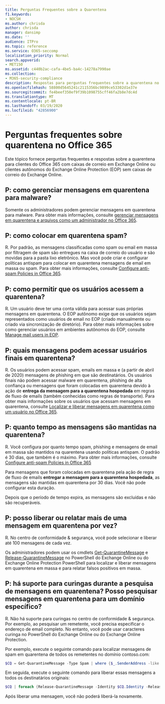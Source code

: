 ```yaml
---
title: Perguntas Frequentes sobre a Quarentena
f1.keywords:
- NOCSH
ms.author: chrisda
author: chrisda
manager: dansimp
ms.date: ''
audience: ITPro
ms.topic: reference
ms.service: O365-seccomp
localization_priority: Normal
search.appverid:
- MET150
ms.assetid: c440b2ac-cafa-4be5-ba4c-14278a7990ae
ms.collection:
- M365-security-compliance
description: Respostas para perguntas frequentes sobre a quarentena no Office 365.
ms.openlocfilehash: 58800d5645241c2115356bc9899ce53302d1e37e
ms.sourcegitcommit: fe4beef350ef9f39b1098755cff46fa2b8e7dc4d
ms.translationtype: MT
ms.contentlocale: pt-BR
ms.lasthandoff: 03/19/2020
ms.locfileid: "42856900"
---
```

# <a name="quarantine-faq-in-office-365"></a>Perguntas frequentes sobre quarentena no Office 365

Este tópico fornece perguntas frequentes e respostas sobre a quarentena para clientes do Office 365 com caixas de correio em Exchange Online ou clientes autônomos do Exchange Online Protection (EOP) sem caixas de correio do Exchange Online.

## <a name="q-how-do-i-manage-messages-that-were-quarantined-for-malware"></a>P: como gerenciar mensagens em quarentena para malware?

Somente os administradores podem gerenciar mensagens em quarentena para malware. Para obter mais informações, consulte [gerenciar mensagens em quarentena e arquivos como um administrador no Office 365](manage-quarantined-messages-and-files.md).

## <a name="q-how-do-i-quarantine-spam"></a>P: como colocar em quarentena spam?

R. Por padrão, as mensagens classificadas como spam ou email em massa por filtragem de spam são entregues na caixa de correio do usuário e são movidas para a pasta lixo eletrônico. Mas você pode criar e configurar políticas antispam para colocar em quarentena mensagens de email em massa ou spam. Para obter mais informações, consulte [Configure anti-spam Policies in Office 365](configure-your-spam-filter-policies.md).

## <a name="q-how-do-i-give-users-access-to-the-quarantine"></a>P: como permitir que os usuários acessem a quarentena?

R. Um usuário deve ter uma conta válida para acessar suas próprias mensagens em quarentena. O EOP autônomo exige que os usuários sejam representados como usuários de email no EOP (criado manualmente ou criado via sincronização de diretório). Para obter mais informações sobre como gerenciar usuários em ambientes autônomos do EOP, consulte [Manage mail users in EOP](manage-mail-users-in-eop.md).

## <a name="q-what-messages-can-end-users-access-in-quarantine"></a>P: quais mensagens podem acessar usuários finais em quarentena?

R. Os usuários podem acessar spam, emails em massa e (a partir de abril de 2020) mensagens de phishing em que são destinatários. Os usuários finais não podem acessar malware em quarentena, phishing de alta confiança ou mensagens que foram colocadas em quarentena devido à ação de **entrega da mensagem para a quarentena hospedada** em regras de fluxo de emails (também conhecidas como regras de transporte). Para obter mais informações sobre os usuários que acessam mensagens em quarentena, consulte [Localizar e liberar mensagens em quarentena como um usuário no Office 365](find-and-release-quarantined-messages-as-a-user.md).

## <a name="q-how-long-are-messages-kept-in-the-quarantine"></a>P: quanto tempo as mensagens são mantidas na quarentena?

R. Você configura por quanto tempo spam, phishing e mensagens de email em massa são mantidos na quarentena usando políticas antispam. O padrão é 30 dias, que também é o máximo. Para obter mais informações, consulte [Configure anti-spam Policies in Office 365](configure-your-spam-filter-policies.md)

Para mensagens que foram colocadas em quarentena pela ação de regra de fluxo de emails **entregar a mensagem para a quarentena hospedada**, as mensagens são mantidas em quarentena por 30 dias. Você não pode configurar esta duração.

Depois que o período de tempo expira, as mensagens são excluídas e não são recuperáveis.

## <a name="q-can-i-release-or-report-more-than-one-quarantined-message-at-a-time"></a>P: posso liberar ou relatar mais de uma mensagem em quarentena por vez?

R. No centro de conformidade & segurança, você pode selecionar e liberar até 100 mensagens de cada vez.

Os administradores podem usar os cmdlets [Get-QuarantineMessage](https://docs.microsoft.com/powershell/module/exchange/antispam-antimalware/get-quarantinemessage) e [Release-QuarantineMessage](https://docs.microsoft.com/powershell/module/exchange/antispam-antimalware/release-quarantinemessage) no PowerShell do Exchange Online ou do Exchange Online Protection PowerShell para localizar e liberar mensagens em quarentena em massa e para relatar falsos positivos em massa.

## <a name="q-are-wildcards-supported-when-searching-for-quarantined-messages-can-i-search-for-quarantined-messages-for-a-specific-domain"></a>P: há suporte para curingas durante a pesquisa de mensagens em quarentena? Posso pesquisar mensagens em quarentena para um domínio específico?

R. Não há suporte para curingas no centro de conformidade & segurança. Por exemplo, ao pesquisar um remetente, você precisa especificar o endereço de email completo. No entanto, você pode usar caracteres curinga no PowerShell do Exchange Online ou do Exchange Online Protection.

Por exemplo, execute o seguinte comando para localizar mensagens de spam em quarentena de todos os remetentes no domínio contoso.com:

```powershell
$CQ = Get-QuarantineMessage -Type Spam | where {$_.SenderAddress -like "*@contoso.com"}
```

Em seguida, execute o seguinte comando para liberar essas mensagens a todos os destinatários originais:

```powershell
$CQ | foreach {Release-QuarantineMessage -Identity $CQ.Identity -ReleaseToAll}
```

Após liberar uma mensagem, você não poderá liberá-la novamente.
